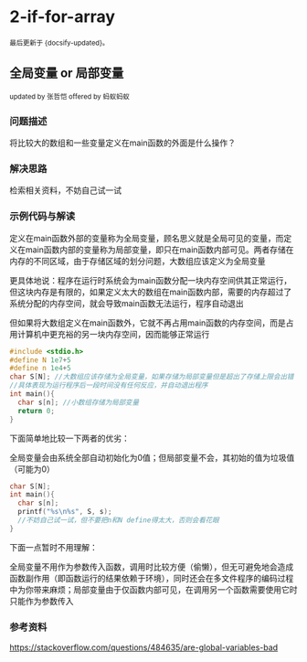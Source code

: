 # 2-if-for-array

<small>最后更新于 {docsify-updated}。</small>

## 全局变量 or 局部变量

<small>updated by 张哲恺	offered by 蚂蚁蚂蚁</small>

### 问题描述

将比较大的数组和一些变量定义在main函数的外面是什么操作？

### 解决思路

检索相关资料，不妨自己试一试

### 示例代码与解读

定义在main函数外部的变量称为全局变量，顾名思义就是全局可见的变量，而定义在main函数内部的变量称为局部变量，即只在main函数内部可见。两者存储在内存的不同区域，由于存储区域的划分问题，大数组应该定义为全局变量

更具体地说：程序在运行时系统会为main函数分配一块内存空间供其正常运行，但这块内存是有限的，如果定义太大的数组在main函数内部，需要的内存超过了系统分配的内存空间，就会导致main函数无法运行，程序自动退出

但如果将大数组定义在main函数外，它就不再占用main函数的内存空间，而是占用计算机中更充裕的另一块内存空间，因而能够正常运行

```c
#include <stdio.h>
#define N 1e7+5 
#define n 1e4+5
char S[N]; //大数组应该存储为全局变量，如果存储为局部变量但是超出了存储上限会出错
//具体表现为运行程序后一段时间没有任何反应，并自动退出程序
int main(){
  char s[n]; //小数组存储为局部变量
  return 0;
}
```

下面简单地比较一下两者的优劣：

全局变量会由系统全部自动初始化为0值；但局部变量不会，其初始的值为垃圾值（可能为0）

```c
char S[N];
int main(){
  char s[n];
  printf("%s\n%s", S, s);
  //不妨自己试一试，但不要把n和N define得太大，否则会看花眼
}
```

下面一点暂时不用理解：

全局变量不用作为参数传入函数，调用时比较方便（偷懒），但无可避免地会造成函数副作用（即函数运行的结果依赖于环境），同时还会在多文件程序的编码过程中为你带来麻烦；局部变量由于仅函数内部可见，在调用另一个函数需要使用它时只能作为参数传入

### 参考资料

https://stackoverflow.com/questions/484635/are-global-variables-bad
